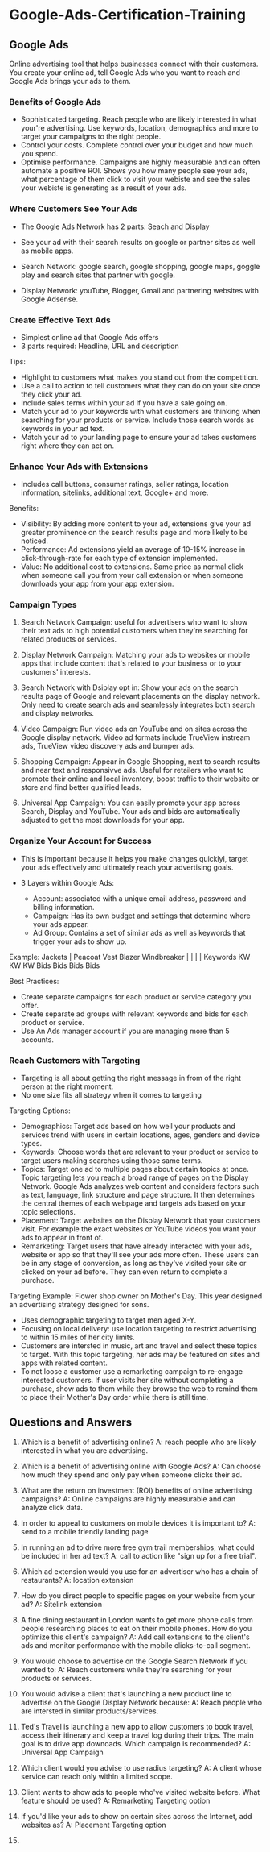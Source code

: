# Google-Ads-Certification-Training

## Google Ads

Online advertising tool that helps businesses connect with their customers. You create your online ad, tell Google Ads who you want to reach and Google Ads brings your ads to them.

### Benefits of Google Ads

- Sophisticated targeting. Reach people who are likely interested in what your're advertising. Use keywords, location, demographics and more to target your campaigns to the right people.
- Control your costs. Complete control over your budget and how much you spend.
- Optimise performance. Campaigns are highly measurable and can often automate a positive ROI. Shows you how many people see your ads, what percentage of them click to visit your webiste and see the sales your webiste is generating as a result of your ads.

### Where Customers See Your Ads

- The Google Ads Network has 2 parts: Seach and Display
- See your ad with their search results on google or partner sites as well as mobile apps.

- Search Network: google search, google shopping, google maps, goggle play and search sites that partner with google.
- Display Network: youTube, Blogger, Gmail and partnering websites with Google Adsense.

### Create Effective Text Ads

- Simplest online ad that Google Ads offers
- 3 parts required: Headline, URL and description

Tips:
- Highlight to customers what makes you stand out from the competition.
- Use a call to action to tell customers what they can do on your site once they click your ad.
- Include sales terms within your ad if you have a sale going on.
- Match your ad to your keywords with what customers are thinking when searching for your products or service. Include those search words as keywords in your ad text.
- Match your ad to your landing page to ensure your ad takes customers right where they can act on.

### Enhance Your Ads with Extensions

- Includes call buttons, consumer ratings, seller ratings, location information, sitelinks, additional text,  Google+ and more.

Benefits:
- Visibility: By adding more content to your ad, extensions give your ad greater prominence on the search results page and more likely to be noticed.
- Performance: Ad extensions yield an average of 10-15% increase in click-through-rate for each type of extension implemented.
- Value: No additional cost to extensions. Same price as normal click when someone call you from your call extension or when someone downloads your app from your app extension.

### Campaign Types

1) Search Network Campaign: useful for advertisers who want to show their text ads to high potential customers when they're searching for related products or services.

2) Display Network Campaign: Matching your ads to websites or mobile apps that include content that's related to your business or to your customers' interests.

3) Search Network with Dsiplay opt in: Show your ads on the search results page of Google and relevant placements on the display network. Only need to create search ads and seamlessly integrates both search and display networks.

4) Video Campaign: Run video ads on YouTube and on sites across the Google display network. Video ad formats include TrueView instream ads, TrueView video discovery ads and bumper ads.

5) Shopping Campaign: Appear in Google Shopping, next to search results and near text and responsivve ads. Useful for retailers who want to promote their online and local inventory, boost traffic to their website or store and find better qualified leads.

6) Universal App Campaign: You can easily promote your app across Search, Display and YouTube. Your ads and bids are automatically adjusted to get the most downloads for your app.

### Organize Your Account for Success

- This is important because it helps you make changes quicklyl, target your ads effectively and ultimately reach your advertising goals.

- 3 Layers within Google Ads:
  - Account: associated with a unique email address, password and billing information.
  - Campaign: Has its own budget and settings that determine where your ads appear.
  - Ad Group: Contains a set of similar ads as well as keywords that trigger your ads to show up.

Example:
          Jackets
            |
Peacoat Vest  Blazer  Windbreaker
    |     |     |         |
Keywords  KW    KW        KW
Bids      Bids  Bids      Bids

Best Practices:
- Create separate campaigns for each product or service category you offer.
- Create separate ad groups with relevant keywords and bids for each product or service.
- Use An Ads manager account if you are managing more than 5 accounts.

### Reach Customers with Targeting

- Targeting is all about getting the right message in from of the right person at the right moment.
- No one size fits all strategy when it comes to targeting

Targeting Options:
- Demographics: Target ads based on how well your products and services trend with users in certain locations, ages, genders and device types.
- Keywords: Choose words that are relevant to your product or service to target users making searches using those same terms.
- Topics: Target one ad to multiple pages about certain topics at once. Topic targeting lets you reach a broad range of pages on the Display Network. Google Ads analyzes web content and considers factors such as text, language, link structure and page structure. It then determines the central themes of each webpage and targets ads based on your topic selections.
- Placement: Target websites on the Display Network that your customers visit. For example the exact websites or YouTube videos you want your ads to appear in front of.
- Remarketing: Target users that have already interacted with your ads, website or app so that they'll see your ads more often. These users can be in any stage of conversion, as long as they've visited your site or clicked on your ad before. They can even return to complete a purchase.

Targeting Example:
Flower shop owner on Mother's Day. This year designed an advertising strategy designed for sons.
- Uses demographic targeting to target men aged X-Y.
- Focusing on local delivery: use location targeting to restrict advertising to within 15 miles of her city limits.
- Customers are intersted in music, art and travel and select these topics to target. With this topic targeting, her ads may be featured on sites and apps with related content.
- To not loose a customer use a remarketing campaign to re-engage interested customers. If user visits her site without completing a purchase, show ads to them while they browse the web to remind them to place their Mother's Day order while there is still time.

## Questions and Answers

1) Which is a benefit of advertising online?
A: reach people who are likely interested in what you are advertising.

2) Which is a benefit of advertising online with Google Ads?
A: Can choose how much they spend and only pay when someone clicks their ad.

3) What are the return on investment (ROI) benefits of online advertising campaigns?
A: Online campaigns are highly measurable and can analyze click data.

4) In order to appeal to customers on mobile devices it is important to?
A: send to a mobile friendly landing page

5) In running an ad to drive more free gym trail memberships, what could be included in her ad text?
A: call to action like "sign up for a free trial".

6) Which ad extension would you use for an advertiser who has a chain of restaurants?
A: location extension

7) How do you direct people to specific pages on your website from your ad?
A: Sitelink extension

8) A fine dining restaurant in London wants to get more phone calls from people researching places to eat on their mobile phones. How do you optimize this client's campaign?
A: Add call extensions to the client's ads and monitor performance with the mobile clicks-to-call segment.

9) You would choose to advertise on the Google Search Network if you wanted to: 
A: Reach customers while they're searching for your products or services.

10) You would advise a client that's launching a new product line to advertise on the Google Display Network because:
A: Reach people who are intersted in similar products/services.

11) Ted's Travel is launching a new app to allow customers to book travel, access their itinerary and keep a travel log during their trips. The main goal is to drive app downoads. Which campaign is recommended?
A: Universal App Campaign

12) Which client would you advise to use radius targeting?
A: A client whose service can reach only within a limited scope.

13) Client wants to show ads to people who've visited website before. What feature should be used?
A: Remarketing Targeting option

14) If you'd like your ads to show on certain sites across the Internet, add websites as?
A: Placement Targeting option

15)
